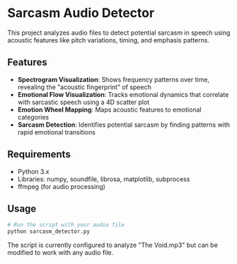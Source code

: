 # Sarcasm Audio Detector

This project analyzes audio files to detect potential sarcasm in speech using acoustic features like pitch variations, timing, and emphasis patterns.

## Features

- **Spectrogram Visualization**: Shows frequency patterns over time, revealing the "acoustic fingerprint" of speech
- **Emotional Flow Visualization**: Tracks emotional dynamics that correlate with sarcastic speech using a 4D scatter plot
- **Emotion Wheel Mapping**: Maps acoustic features to emotional categories
- **Sarcasm Detection**: Identifies potential sarcasm by finding patterns with rapid emotional transitions

## Requirements

- Python 3.x
- Libraries: numpy, soundfile, librosa, matplotlib, subprocess
- ffmpeg (for audio processing)

## Usage

```python
# Run the script with your audio file
python sarcasm_detector.py
```

The script is currently configured to analyze "The Void.mp3" but can be modified to work with any audio file.
